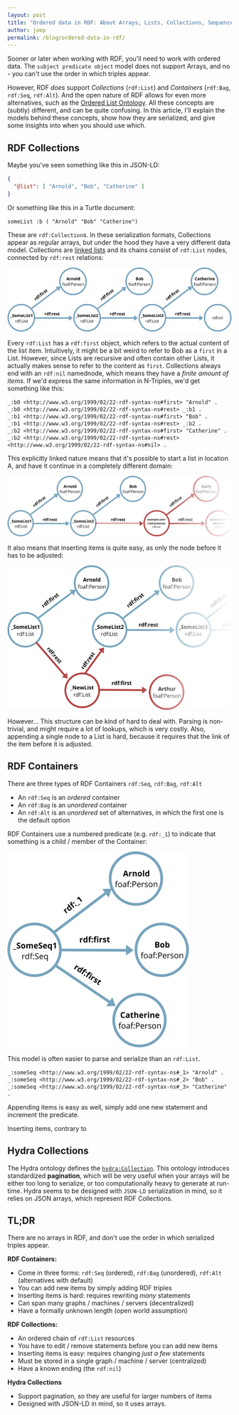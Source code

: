 ```yaml
---
layout: post
title: "Ordered data in RDF: About Arrays, Lists, Collections, Sequences and Bags"
author: joep
permalink: /blog/ordered-data-in-rdf/
---
```


Sooner or later when working with RDF, you'll need to work with ordered data.
The `subject predicate object` model does not support Arrays, and no - you can't use the order in which triples appear.

However, RDF _does_ support _Collections_ (`rdf:List`) and _Containers_ (`rdf:Bag`, `rdf:Seq`, `rdf:Alt`).
And the open nature of RDF allows for even more alternatives, such as the [Ordered List Ontology](http://smiy.sourceforge.net/olo/spec/orderedlistontology.html).
All these concepts are (subtly) different, and can be quite confusing.
In this article, I'll explain the models behind these concepts, show how they are serialized, and give some insights into when you should use which.

## RDF Collections

Maybe you've seen something like this in JSON-LD:

```json
{
  "@list": [ "Arnold", "Bob", "Catherine" ]
}
```

Or something like this in a Turtle document:

```turtle
someList :b ( "Arnold" "Bob" "Catherine")
```

These are `rdf:Collection`s.
In these serialization formats, Collections appear as regular arrays, but under the hood they have a very different data model.
Collections are [linked lists](https://en.wikipedia.org/wiki/Linked_list) and its chains consist of `rdf:List` nodes, connected by `rdf:rest` relations:

![RDF:List](/img/posts/ordered/rdflist_basic.png)

Every `rdf:List` has a `rdf:first` object, which refers to the actual content of the list item.
Intuitively, it might be a bit weird to refer to Bob as a `first` in a List.
However, since Lists are recursive and often contain other Lists, it actually makes sense to refer to the content as `first`.
Collections always end with an `rdf:nil` namednode, which means they have a _finite amount of items_.
If we'd express the same information in N-Triples, we'd get something like this:

```ntriples
_:b0 <http://www.w3.org/1999/02/22-rdf-syntax-ns#first> "Arnold" .
_:b0 <http://www.w3.org/1999/02/22-rdf-syntax-ns#rest> _:b1 .
_:b1 <http://www.w3.org/1999/02/22-rdf-syntax-ns#first> "Bob" .
_:b1 <http://www.w3.org/1999/02/22-rdf-syntax-ns#rest> _:b2 .
_:b2 <http://www.w3.org/1999/02/22-rdf-syntax-ns#first> "Catherine" .
_:b2 <http://www.w3.org/1999/02/22-rdf-syntax-ns#rest> <http://www.w3.org/1999/02/22-rdf-syntax-ns#nil> .
```

This explicitly linked nature means that it's possible to start a list in location A, and have it continue in a completely different domain:

![RDF:List](/img/posts/ordered/rdflist_external.png)

It also means that inserting items is quite easy, as only the node before it has to be adjusted:

![RDF:List](/img/posts/ordered/rdflist_insert.png)

However... This structure can be kind of hard to deal with.
Parsing is non-trivial, and might require a lot of lookups, which is very costly.
Also, appending a single node to a List is hard, because it requires that the link of the item before it is adjusted.

## RDF Containers

There are three types of RDF Containers `rdf:Seq`, `rdf:Bag`, `rdf:Alt`

- An `rdf:Seq` is an _ordered_ container
- An `rdf:Bag` is an _unordered_ container
- An `rdf:Alt` is an _unordered_ set of alternatives, in which the first one is the default option

RDF Containers use a numbered predicate (e.g. `rdf:_1`) to indicate that something is a child / member of the Container:

![RDF:Seq](/img/posts/ordered/rdfseq.png)

This model is often easier to parse and serialize than an `rdf:List`.

```ntriples
_:someSeq <http://www.w3.org/1999/02/22-rdf-syntax-ns#_1> "Arnold" .
_:someSeq <http://www.w3.org/1999/02/22-rdf-syntax-ns#_2> "Bob" .
_:someSeq <http://www.w3.org/1999/02/22-rdf-syntax-ns#_3> "Catherine" .
```

Appending items is easy as well, simply add one new statement and increment the predicate.

Inserting items, contrary to

## Hydra Collections

The Hydra ontology defines the [`hydra:Collection`](https://www.hydra-cg.com/spec/latest/core/#collections).
This ontology introduces standardized **pagination**, which will be very useful when your arrays will be either too long to serialize, or too computationally heavy to generate at run-time.
Hydra seems to be designed with `JSON-LD` serialization in mind, so it relies on JSON arrays, which represent RDF Collections.

## TL;DR

There are no arrays in RDF, and don't use the order in which serialized triples appear.

**RDF Containers:**
- Come in three forms: `rdf:Seq` (ordered), `rdf:Bag` (unordered), `rdf:Alt` (alternatives with default)
- You can add new items by simply adding RDF triples
- Inserting items is hard: requires rewriting *many* statements
- Can span many graphs / machines / servers (decentralized)
- Have a formally unknown length (open world assumption)

**RDF Collections:**
- An ordered chain of `rdf:List` resources
- You have to edit / remove statements before you can add new items
- Inserting items is easy: requires changing *just a few* statements
- Must be stored in a single graph / machine / server (centralized)
- Have a known ending (the `rdf:nil`)

**Hydra Collections**
- Support pagination, so they are useful for larger numbers of items
- Designed with JSON-LD in mind, so it uses arrays.

<!--
## Related:
- [https://www.w3.org/2011/rdf-wg/track/issues/24](ISSUE-24: Should we deprecate RDF containers (Alt, Bag, Seq)?)
- [http://ceur-ws.org/Vol-2496/paper2.pdf](Modelling and Querying Lists in RDF. A Pragmatic Study)
- https://www.oreilly.com/library/view/practical-rdf/0596002637/ch04.html

## Issue for
https://github.com/w3c/json-ld-syntax/issues -->
